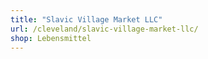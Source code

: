 ```yaml
---
title: "Slavic Village Market LLC"
url: /cleveland/slavic-village-market-llc/
shop: Lebensmittel
---
```


